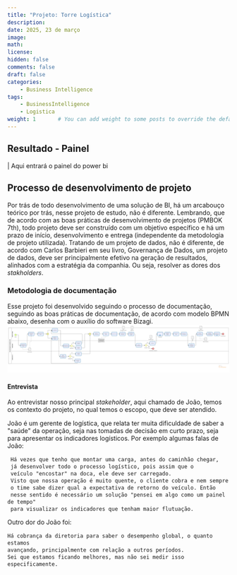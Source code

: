 ```yaml
---
title: "Projeto: Torre Logística"
description: 
date: 2025, 23 de março
image: 
math: 
license: 
hidden: false
comments: false
draft: false
categories:
    - Business Intelligence
tags:
    - BusinessIntelligence
    - Logistica
weight: 1       # You can add weight to some posts to override the default sorting (date descending)
---
```


## Resultado - Painel

| Aqui entrará o painel do power bi

## Processo de desenvolvimento de projeto

Por trás de todo desenvolvimento de uma solução de BI, há um arcabouço teórico por trás, nesse projeto de estudo, não é diferente. Lembrando, que de acordo com as boas práticas de desenvolvimento de projetos (PMBOK 7th),
todo projeto deve ser construído com um objetivo específico e há um prazo de início, desenvolvimento e entrega (independente da metodologia de projeto utilizada).
Tratando de um projeto de dados, não é diferente, de acordo com Carlos Barbieri em seu livro, Governança de Dados,
um projeto de dados, deve ser principalmente efetivo na geração de resultados, alinhados com a estratégia da companhia. Ou seja, resolver as dores dos *stakholders*.

### Metodologia de documentação

Esse projeto foi desenvolvido seguindo o processo de documentação, seguindo as boas práticas de documentação, de acordo com modelo BPMN abaixo, desenha com o auxílio do software Bizagi.
![documentação](DocumentacaoParaProjetosDeBI.png)

#### Entrevista

Ao entrevistar nosso principal *stakeholder*, aqui chamado de João, temos os contexto do projeto, no qual temos o escopo, que deve ser atendido.

João é um gerente de logística, que relata ter muita dificuldade de saber a "saúde" da operação, seja nas tomadas de decisão em curto prazo, seja para apresentar os indicadores logísticos.
Por exemplo algumas falas de João:

     Há vezes que tenho que montar uma carga, antes do caminhão chegar,
     já desenvolver todo o processo logístico, pois assim que o
     veículo "encostar" na doca, ele deve ser carregado.
     Visto que nossa operação é muito quente, o cliente cobra e nem sempre
     o time sabe dizer qual a expectativa de retorno do veículo. Então
     nesse sentido é necessário um solução "pensei em algo como um painel de tempo"
     para visualizar os indicadores que tenham maior flutuação.

Outro dor do João foi:

    Há cobrança da diretoria para saber o desempenho global, o quanto estamos
    avançando, principalmente com relação a outros períodos.
    Sei que estamos ficando melhores, mas não sei medir isso especificamente.

